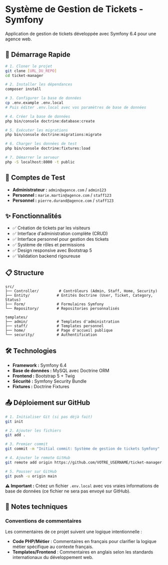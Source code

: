 # Système de Gestion de Tickets - Symfony

Application de gestion de tickets développée avec Symfony 6.4 pour une agence web.

## 🚀 Démarrage Rapide

```bash
# 1. Cloner le projet
git clone [URL_DU_REPO]
cd ticket-manager

# 2. Installer les dépendances
composer install

# 3. Configurer la base de données
cp .env.example .env.local
# Puis éditer .env.local avec vos paramètres de base de données

# 4. Créer la base de données
php bin/console doctrine:database:create

# 5. Exécuter les migrations
php bin/console doctrine:migrations:migrate

# 6. Charger les données de test
php bin/console doctrine:fixtures:load

# 7. Démarrer le serveur
php -S localhost:8000 -t public
```

## 🔐 Comptes de Test

- **Administrateur :** `admin@agence.com` / `admin123`
- **Personnel :** `marie.martin@agence.com` / `staff123`
- **Personnel :** `pierre.durand@agence.com` / `staff123`

## ✨ Fonctionnalités

- ✅ Création de tickets par les visiteurs
- ✅ Interface d'administration complète (CRUD)
- ✅ Interface personnel pour gestion des tickets
- ✅ Système de rôles et permissions
- ✅ Design responsive avec Bootstrap 5
- ✅ Validation backend rigoureuse

## 📋 Structure

```
src/
├── Controller/         # Contrôleurs (Admin, Staff, Home, Security)
├── Entity/            # Entités Doctrine (User, Ticket, Category, Status)
├── Form/              # Formulaires Symfony
└── Repository/        # Repositories personnalisés

templates/
├── admin/             # Templates d'administration
├── staff/             # Templates personnel
├── home/              # Page d'accueil publique
└── security/          # Authentification
```

## 🛠️ Technologies

- **Framework :** Symfony 6.4
- **Base de données :** MySQL avec Doctrine ORM
- **Frontend :** Bootstrap 5 + Twig
- **Sécurité :** Symfony Security Bundle
- **Fixtures :** Doctrine Fixtures

## 📤 Déploiement sur GitHub

```bash
# 1. Initialiser Git (si pas déjà fait)
git init

# 2. Ajouter les fichiers
git add .

# 3. Premier commit
git commit -m "Initial commit: Système de gestion de tickets Symfony"

# 4. Ajouter le remote GitHub
git remote add origin https://github.com/VOTRE_USERNAME/ticket-manager.git

# 5. Pousser sur GitHub
git push -u origin main
```

**⚠️ Important :** Créez un fichier `.env.local` avec vos vraies informations de base de données (ce fichier ne sera pas envoyé sur GitHub).

## 📝 Notes techniques

### Conventions de commentaires
Les commentaires de ce projet suivent une logique intentionnelle :
- **Code PHP/Métier** : Commentaires en français pour clarifier la logique métier spécifique au contexte français.
- **Templates/Frontend** : Commentaires en anglais selon les standards internationaux du développement web.